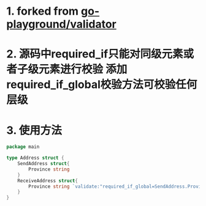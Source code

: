 # 1. forked from [go-playground/validator](https://github.com/go-playground/validator)
# 2. 源码中required_if只能对同级元素或者子级元素进行校验 添加required_if_global校验方法可校验任何层级
# 3. 使用方法
```go
package main

type Address struct {
	SendAddress struct{
		Province string
	}
	ReceiveAddress struct{
		Province string `validate:"required_if_global=SendAddress.Province shanghai"`
	}
}
```